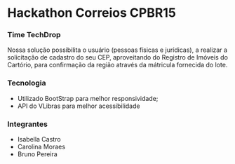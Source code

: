 # Hackathon Correios CPBR15

### Time TechDrop

Nossa solução possibilita o usuário (pessoas físicas e jurídicas), a realizar a solicitação de cadastro do seu CEP, aproveitando do Registro de Imóveis do Cartório, para confirmação da região através da mátricula fornecida do lote.

### Tecnologia

- Utilizado BootStrap para melhor responsividade;
- API do VLibras para melhor acessibilidade


### Integrantes

- Isabella Castro 
- Carolina Moraes
- Bruno Pereira

